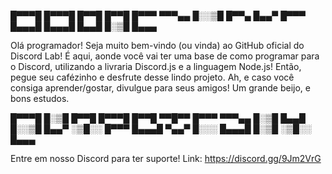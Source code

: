 █▀▀▀█ █▀▀▀█ █▀▀█ █▀▀█ █▀▀▀
 ▀▀▀▄▄ █░░▒█ █▀▀▄ █▄▄▀ █▀▀▀
 █▄▄▄█ █▄▄▄█ █▄▄█ █░▒█ █▄▄▄ 

Olá programador! Seja muito bem-vindo (ou vinda) ao GitHub oficial do Discord Lab! É aqui, aonde você vai ter uma base de como programar para o Discord, utilizando a livraria Discord.js e a linguagem Node.js!
 Então, pegue seu cafézinho e desfrute desse lindo projeto. Ah, e caso você consiga aprender/gostar, divulgue para seus amigos! Um grande beijo, e bons estudos.

 █▀▀▀█ █░▒█ █▀▀█ █▀▀▀█ █▀▀█ ▀▀█▀▀ █▀▀▀
 ▀▀▀▄▄ █░▒█ █▄▄█ █░░▒█ █▄▄▀ ░▒█░░ █▀▀▀
 █▄▄▄█ ▀▄▄▀ █░░░ █▄▄▄█ █░▒█ ░▒█░░ █▄▄▄

Entre em nosso Discord para ter suporte! Link: https://discord.gg/9Jm2VrG
